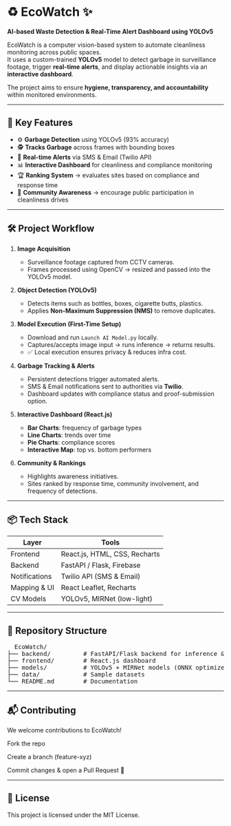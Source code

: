 # ♻️ EcoWatch ✨  
**AI-based Waste Detection & Real-Time Alert Dashboard using YOLOv5**  

EcoWatch is a computer vision-based system to automate cleanliness monitoring across public spaces.  
It uses a custom-trained **YOLOv5** model to detect garbage in surveillance footage, trigger **real-time alerts**, and display actionable insights via an **interactive dashboard**.  

The project aims to ensure **hygiene, transparency, and accountability** within monitored environments.  

---

## 🧠 Key Features
- ⚙️ **Garbage Detection** using YOLOv5 (93% accuracy)  
- 🕵️ **Tracks Garbage** across frames with bounding boxes  
- 📩 **Real-time Alerts** via SMS & Email (Twilio API)  
- 📊 **Interactive Dashboard** for cleanliness and compliance monitoring  
- 🏆 **Ranking System** → evaluates sites based on compliance and response time  
- 👥 **Community Awareness** → encourage public participation in cleanliness drives  

---

## 🛠️ Project Workflow
1. **Image Acquisition**  
   - Surveillance footage captured from CCTV cameras.  
   - Frames processed using OpenCV → resized and passed into the YOLOv5 model.  

2. **Object Detection (YOLOv5)**  
   - Detects items such as bottles, boxes, cigarette butts, plastics.  
   - Applies **Non-Maximum Suppression (NMS)** to remove duplicates.  

3. **Model Execution (First-Time Setup)**  
   - Download and run `Launch AI Model.py` locally.  
   - Captures/accepts image input → runs inference → returns results.  
   - ✅ Local execution ensures privacy & reduces infra cost.  

4. **Garbage Tracking & Alerts**  
   - Persistent detections trigger automated alerts.  
   - SMS & Email notifications sent to authorities via **Twilio**.  
   - Dashboard updates with compliance status and proof-submission option.  

5. **Interactive Dashboard (React.js)**  
   - **Bar Charts**: frequency of garbage types  
   - **Line Charts**: trends over time  
   - **Pie Charts**: compliance scores  
   - **Interactive Map**: top vs. bottom performers  

6. **Community & Rankings**  
   - Highlights awareness initiatives.  
   - Sites ranked by response time, community involvement, and frequency of detections.  

---

## 📦 Tech Stack
| Layer        | Tools |
|--------------|-------------------------------|
| Frontend     | React.js, HTML, CSS, Recharts |
| Backend      | FastAPI / Flask, Firebase     |
| Notifications| Twilio API (SMS & Email)      |
| Mapping & UI | React Leaflet, Recharts       |
| CV Models    | YOLOv5, MIRNet (low-light)    |

---

## 📂 Repository Structure

<pre>
  EcoWatch/
├── backend/         # FastAPI/Flask backend for inference & alerts
├── frontend/        # React.js dashboard
├── models/          # YOLOv5 + MIRNet models (ONNX optimized)
├── data/            # Sample datasets
└── README.md        # Documentation
</pre>

---

## 📬 Contributing

We welcome contributions to EcoWatch!

Fork the repo

Create a branch (feature-xyz)

Commit changes & open a Pull Request 🚀

---

## 📜 License

This project is licensed under the MIT License.
